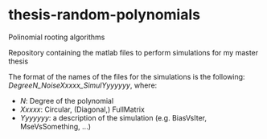 # thesis-random-polynomials
 Polinomial rooting algorithms
 
 Repository containing the matlab files to perform simulations for my master thesis
 
 The format of the names of the files for the simulations is the following:
 *DegreeN_NoiseXxxxx_SimulYyyyyyy*,
 where:
 - *N*: Degree of the polynomial
 - *Xxxxx*: Circular, (Diagonal,) FullMatrix
 - *Yyyyyyy*: a description of the simulation (e.g. BiasVsIter, MseVsSomething, ...)
